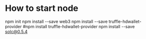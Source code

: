 # How to start node

npm init
npm install --save web3
npm install --save truffle-hdwallet-provider
#npm install truffle-hdwallet-provider
npm install --save solc@0.5.4